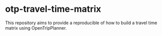 # otp-travel-time-matrix
This repository aims to provide a reproducible of how to build a travel time matrix using OpenTripPlanner.
